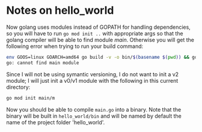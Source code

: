 Notes on hello_world
=======================

Now golang uses modules instead of GOPATH for handling dependencies,
so you will have to run `go mod init ..` with appropriate args
so that the golang compiler will be able to find module *main*.
Otherwise you will get the following error when trying to run your
build command:

```sh
env GOOS=linux GOARCH=amd64 go build -v -o bin/$(basename $(pwd)) && go test -v && go vet
go: cannot find main module
```

Since I will not be using symantic versioning, I do not want to init
a v2 module; I will just init a v0/v1 module with the following in
this current directory:

```sh
go mod init main/m
```
Now you should be able to compile `main.go` into a binary. Note that
the binary will be built in `hello_world/bin` and will be named
by default the name of the project folder 'hello_world'.
